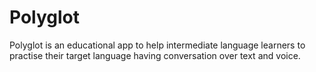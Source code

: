 # Polyglot

Polyglot is an educational app to help intermediate language learners to practise their target language having conversation over text and voice.

